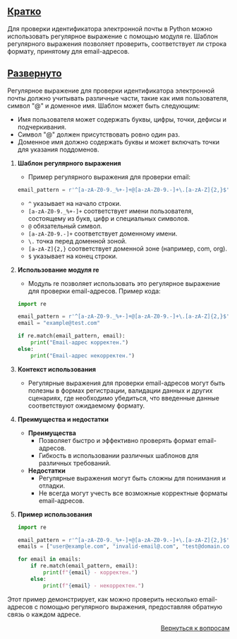 ## <u>Кратко</u>

Для проверки идентификатора электронной почты в Python можно использовать регулярное выражение с помощью модуля re.
Шаблон регулярного выражения позволяет проверить, соответствует ли строка формату, принятому для email-адресов.

## <u>Развернуто</u>

Регулярное выражение для проверки идентификатора электронной почты должно учитывать различные части, такие как имя
пользователя, символ "@" и доменное имя. Шаблон может быть следующим:

- Имя пользователя может содержать буквы, цифры, точки, дефисы и подчеркивания.
- Символ "@" должен присутствовать ровно один раз.
- Доменное имя должно содержать буквы и может включать точки для указания поддоменов.

1. **Шаблон регулярного выражения**
    - Пример регулярного выражения для проверки email:
    ```Python
    email_pattern = r'^[a-zA-Z0-9._%+-]+@[a-zA-Z0-9.-]+\.[a-zA-Z]{2,}$'
    ```
    - `^` указывает на начало строки.
    - `[a-zA-Z0-9._%+-]+` соответствует имени пользователя, состоящему из букв, цифр и специальных символов.
    - `@` обязательный символ.
    - `[a-zA-Z0-9.-]+` соответствует доменному имени.
    - `\.` точка перед доменной зоной.
    - `[a-zA-Z]{2,}` соответствует доменной зоне (например, com, org).
    - `$` указывает на конец строки.

2. **Использование модуля re**
    - Модуль re позволяет использовать это регулярное выражение для проверки email-адресов. Пример кода:
    ```Python
    import re

    email_pattern = r'^[a-zA-Z0-9._%+-]+@[a-zA-Z0-9.-]+\.[a-zA-Z]{2,}$'
    email = "example@test.com"

    if re.match(email_pattern, email):
        print("Email-адрес корректен.")
    else:
        print("Email-адрес некорректен.")
    ```

3. **Контекст использования**
    - Регулярные выражения для проверки email-адресов могут быть полезны в формах регистрации, валидации данных и других
      сценариях, где необходимо убедиться, что введенные данные соответствуют ожидаемому формату.

4. **Преимущества и недостатки**
    - **Преимущества**
        - Позволяет быстро и эффективно проверять формат email-адресов.
        - Гибкость в использовании различных шаблонов для различных требований.
    - **Недостатки**
        - Регулярные выражения могут быть сложны для понимания и отладки.
        - Не всегда могут учесть все возможные корректные форматы email-адресов.

5. **Пример использования**
    ```Python
    import re

    email_pattern = r'^[a-zA-Z0-9._%+-]+@[a-zA-Z0-9.-]+\.[a-zA-Z]{2,}$'
    emails = ["user@example.com", "invalid-email@.com", "test@domain.co.uk"]

    for email in emails:
        if re.match(email_pattern, email):
            print(f"{email} - корректен.")
        else:
            print(f"{email} - некорректен.")
    ```

Этот пример демонстрирует, как можно проверить несколько email-адресов с помощью регулярного выражения, предоставляя
обратную связь о каждом адресе.

<div align="right">

[Вернуться к вопросам](../Вопросы.md)

</div>
